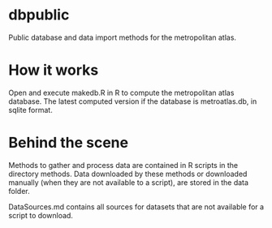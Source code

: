dbpublic
========

Public database and data import methods for the metropolitan atlas.

# How it works
Open and execute makedb.R in R to compute the metropolitan atlas database.
The latest computed version if the database is metroatlas.db, in sqlite format.

# Behind the scene
Methods to gather and process data are contained in R scripts in the directory methods.
Data downloaded by these methods or downloaded manually (when they are not available to a script), are stored in the data folder.

DataSources.md contains all sources for datasets that are not available for a script to download.